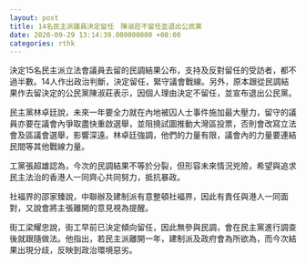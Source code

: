 ```yaml
---
layout: post
title: 14名民主派議員決定留任　陳淑莊不留任並退出公民黨
date: 2020-09-29 13:14:39.000000000 +08:00
categories: rthk
---
```


決定15名民主派立法會議員去留的民調結果公布，支持及反對留任的受訪者，都不過半數。14人作出政治判斷，決定留任，緊守議會戰線。另外，原本跟從民調結果作去留決定的公民黨陳淑莊表示，因個人理由決定不留任，並宣布退出公民黨。

民主黨林卓廷說，未來一年要全力就在內地被囚人士事件施加最大壓力，留守的議員亦要在議會內爭取盡快重啟選舉，並阻撓試圖推動大灣區投票，否則會改寫立法會及區議會選舉，影響深遠。林卓廷強調，他們的力量有限，議會內的力量要連結民間等其他戰線力量。

工黨張超雄認為，今次的民調結果不等於分裂，但形容未來情況兇險，希望與追求民主法治的香港人一同齊心共同努力，抵抗暴政。

社褔界的邵家臻說，中聯辦及建制派有意整頓社褔界，因此有責任與港人一同面對，又說會將主張離開的意見視為提醒。

街工梁耀忠說，街工早前已決定傾向留任，因此無參與民調，會在民主黨進行調查後就跟隨做法。他指出，若民主派離開一年，建制派及政府會為所欲為，而今次結果出現分歧，反映到政治環境惡劣。
